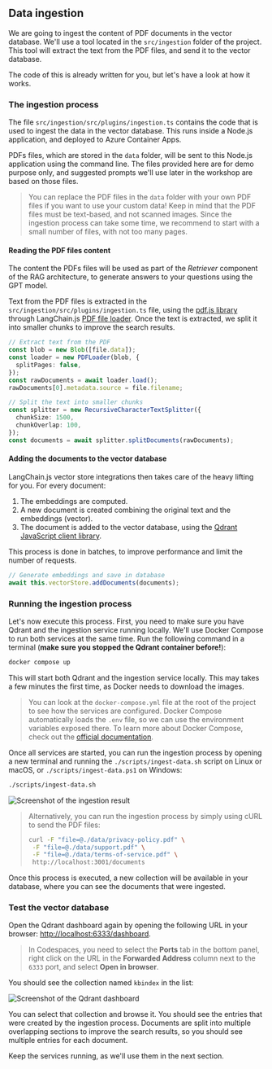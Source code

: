 ## Data ingestion

We are going to ingest the content of PDF documents in the vector database. We'll use a
tool located in the `src/ingestion` folder of the project. This tool will extract the text from the PDF files, and send it to the vector database.

The code of this is already written for you, but let's have a look at how it works.

### The ingestion process

The file `src/ingestion/src/plugins/ingestion.ts` contains the code that is used to ingest the data in the vector database. This runs inside a Node.js application, and deployed to Azure Container Apps.

PDFs files, which are stored in the `data` folder, will be sent to this Node.js application using the command line. The files provided here are for demo purpose only, and suggested prompts we'll use later in the workshop are based on those files.

<div class="tip" data-title="tip">

> You can replace the PDF files in the `data` folder with your own PDF files if you want to use your custom data! Keep in mind that the PDF files must be text-based, and not scanned images. Since the ingestion process can take some time, we recommend to start with a small number of files, with not too many pages.

</div>

#### Reading the PDF files content

The content the PDFs files will be used as part of the *Retriever* component of the RAG architecture, to generate answers to your questions using the GPT model.

Text from the PDF files is extracted in the `src/ingestion/src/plugins/ingestion.ts` file, using the [pdf.js library](https://mozilla.github.io/pdf.js/) through LangChain.js [PDF file loader](https://js.langchain.com/docs/integrations/document_loaders/file_loaders/pdf/). Once the text is extracted, we split it into smaller chunks to improve the search results.

```ts
// Extract text from the PDF
const blob = new Blob([file.data]);
const loader = new PDFLoader(blob, {
  splitPages: false,
});
const rawDocuments = await loader.load();
rawDocuments[0].metadata.source = file.filename;

// Split the text into smaller chunks
const splitter = new RecursiveCharacterTextSplitter({
  chunkSize: 1500,
  chunkOverlap: 100,
});
const documents = await splitter.splitDocuments(rawDocuments);
```

#### Adding the documents to the vector database

LangChain.js vector store integrations then takes care of the heavy lifting for you. For every document:
1. The embeddings are computed.
2. A new document is created combining the original text and the embeddings (vector).
3. The document is added to the vector database, using the [Qdrant JavaScript client library](https://www.npmjs.com/package/@qdrant/qdrant-js).

This process is done in batches, to improve performance and limit the number of requests.

```ts
// Generate embeddings and save in database
await this.vectorStore.addDocuments(documents);
```

### Running the ingestion process

Let's now execute this process. First, you need to make sure you have Qdrant and the ingestion service running locally. We'll use Docker Compose to run both services at the same time. Run the following command in a terminal (**make sure you stopped the Qdrant container before!**):

```bash
docker compose up
```

This will start both Qdrant and the ingestion service locally. This may takes a few minutes the first time, as Docker needs to download the images.

<div class="tip" data-title="tip">

> You can look at the `docker-compose.yml` file at the root of the project to see how the services are configured. Docker Compose automatically loads the `.env` file, so we can use the environment variables exposed there. To learn more about Docker Compose, check out the [official documentation](https://docs.docker.com/compose/).

</div>

Once all services are started, you can run the ingestion process by opening a new terminal and running the `./scripts/ingest-data.sh` script on Linux or macOS, or `./scripts/ingest-data.ps1` on Windows:

```bash
./scripts/ingest-data.sh
```

![Screenshot of the ingestion result](./assets/ingestion-result.png)

<div class="tip" data-title="tip">

> Alternatively, you can run the ingestion process by simply using cURL to send the PDF files:
> ```bash
> curl -F "file=@./data/privacy-policy.pdf" \
>  -F "file=@./data/support.pdf" \
>  -F "file=@./data/terms-of-service.pdf" \
>  http://localhost:3001/documents
> ```

</div>

Once this process is executed, a new collection will be available in your database, where you can see the documents that were ingested.

### Test the vector database

Open the Qdrant dashboard again by opening the following URL in your browser: [http://localhost:6333/dashboard](http://localhost:6333/dashboard).

<div class="important" data-title="important">

> In Codespaces, you need to select the **Ports** tab in the bottom panel, right click on the URL in the **Forwarded Address** column next to the `6333` port, and select **Open in browser**.

</div>

You should see the collection named `kbindex` in the list:

![Screenshot of the Qdrant dashboard](./assets/qdrant-dashboard.png)

You can select that collection and browse it. You should see the entries that were created by the ingestion process. Documents are split into multiple overlapping sections to improve the search results, so you should see multiple entries for each document.

Keep the services running, as we'll use them in the next section.
